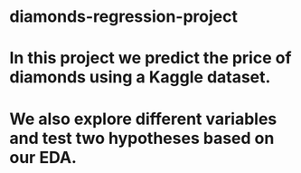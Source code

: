 # diamonds-regression-project

# In this project we predict the price of diamonds using a Kaggle dataset.

# We also explore different variables and test two hypotheses based on our EDA.

